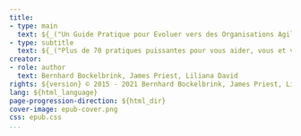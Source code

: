 ```yaml
---
title:
- type: main
  text: ${_("Un Guide Pratique pour Evoluer vers des Organisations Agiles et Résilientes avec la Sociocratie 3.0")}
- type: subtitle
  text: ${_("Plus de 70 pratiques puissantes pour vous aider, vous et votre organisation, à prospérer")}
creator:
- role: author
  text: Bernhard Bockelbrink, James Priest, Liliana David
rights: ${version} © 2015 - 2021 Bernhard Bockelbrink, James Priest, Liliana David, CC BY-SA
lang: ${html_language}
page-progression-direction: ${html_dir}
cover-image: epub-cover.png
css: epub.css
...
```


